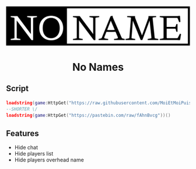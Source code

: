 ![The Logo](/scripts/NoNames/NoNames.png)

# <p align="center">No Names</p>

## Script

```lua
loadstring(game:HttpGet("https://raw.githubusercontent.com/MoiEtMoiPuisMoi/RBX_Scripts/main/scripts/NoNames/main.lua"))()
--SHORTER \/
loadstring(game:HttpGet("https://pastebin.com/raw/fAhnBvcg"))()
```

## Features

- Hide chat
- Hide players list
- Hide players overhead name
